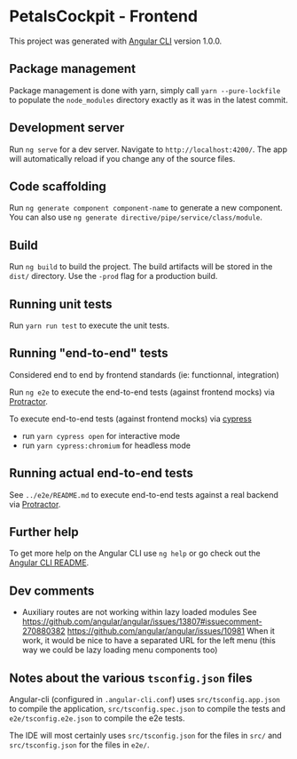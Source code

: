 # PetalsCockpit - Frontend

This project was generated with [Angular CLI](https://github.com/angular/angular-cli) version 1.0.0.

## Package management

Package management is done with yarn, simply call `yarn --pure-lockfile` to populate the `node_modules` directory exactly as it was in the latest commit.

## Development server
Run `ng serve` for a dev server. Navigate to `http://localhost:4200/`. The app will automatically reload if you change any of the source files.

## Code scaffolding

Run `ng generate component component-name` to generate a new component. You can also use `ng generate directive/pipe/service/class/module`.

## Build

Run `ng build` to build the project. The build artifacts will be stored in the `dist/` directory. Use the `-prod` flag for a production build.

## Running unit tests

Run `yarn run test` to execute the unit tests.

## Running "end-to-end" tests

Considered end to end by frontend standards (ie: functionnal, integration)   

Run `ng e2e` to execute the end-to-end tests (against frontend mocks) via [Protractor](http://www.protractortest.org/).  

To execute end-to-end tests (against frontend mocks) via [cypress](https://www.cypress.io/)
* run `yarn cypress open` for interactive mode
* run `yarn cypress:chromium` for headless mode

## Running actual end-to-end tests

See `../e2e/README.md` to execute end-to-end tests against a real backend via [Protractor](http://www.protractortest.org/).

## Further help

To get more help on the Angular CLI use `ng help` or go check out the [Angular CLI README](https://github.com/angular/angular-cli/blob/master/README.md).

## Dev comments

- Auxiliary routes are not working within lazy loaded modules
  See
  https://github.com/angular/angular/issues/13807#issuecomment-270880382
  https://github.com/angular/angular/issues/10981
  When it work, it would be nice to have a separated URL for the left menu (this way we could be lazy loading menu components too)

## Notes about the various `tsconfig.json` files

Angular-cli (configured in `.angular-cli.conf`) uses `src/tsconfig.app.json` to compile the application, `src/tsconfig.spec.json` to compile the tests and `e2e/tsconfig.e2e.json` to compile the e2e tests.

The IDE will most certainly uses `src/tsconfig.json` for the files in `src/` and `src/tsconfig.json` for the files in `e2e/`.
